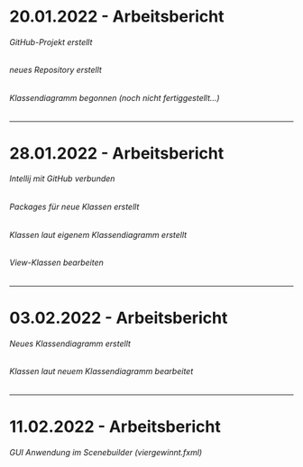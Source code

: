 # 20.01.2022 - Arbeitsbericht

###### GitHub-Projekt erstellt

###### neues Repository erstellt

###### Klassendiagramm begonnen (noch nicht fertiggestellt...)

--------------------------------

# 28.01.2022 - Arbeitsbericht

###### Intellij mit GitHub verbunden

###### Packages für neue Klassen erstellt

###### Klassen laut eigenem Klassendiagramm erstellt

###### View-Klassen bearbeiten

--------------------------------

# 03.02.2022 - Arbeitsbericht

###### Neues Klassendiagramm erstellt

###### Klassen laut neuem Klassendiagramm bearbeitet

--------------------------------

# 11.02.2022 - Arbeitsbericht

###### GUI Anwendung im Scenebuilder (viergewinnt.fxml)

